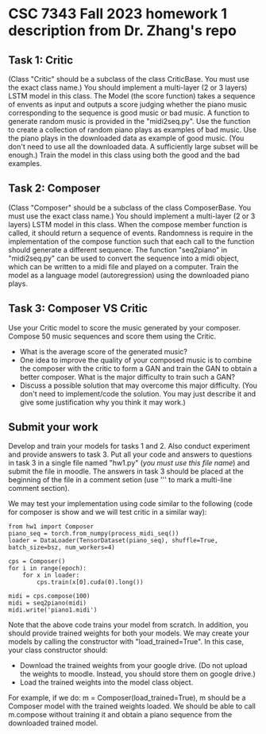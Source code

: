 # CSC 7343 Fall 2023 homework 1 description from Dr. Zhang's repo

## Task 1: Critic
(Class "Critic" should be a subclass of the class CriticBase. You must use the exact class name.)
You should implement a multi-layer (2 or 3 layers) LSTM model in this class. The Model (the score function) takes a sequence of envents as input and outputs a score judging whether the piano music corresponding to the sequence is good music or bad music. A function to generate random music is provided in the "midi2seq.py". Use the function to create a collection of random piano plays as examples of bad music. Use the piano plays in the downloaded data as example of good music. (You don't need to use all the downloaded data. A sufficiently large subset will be enough.) Train the model in this class using both the good and the bad examples.    

## Task 2: Composer
(Class "Composer" should be a subclass of the class ComposerBase. You must use the exact class name.)
You should implement a multi-layer (2 or 3 layers) LSTM model in this class. When the compose member function is called, it should return a sequence of events. Randomness is require in the implementation of the compose function such that each call to the function should generate a different sequence. The function "seq2piano" in "midi2seq.py" can be used to convert the sequence into a midi object, which can be written to a midi file and played on a computer. Train the model as a language model (autoregression) using the downloaded piano plays.

## Task 3: Composer VS Critic 
Use your Critic model to score the music generated by your composer. Compose 50 music sequences and score them using the Critic. 
  - What is the average score of the generated music? 
  - One idea to improve the quality of your composed music is to combine the composer with the critic to form a GAN and train the GAN to obtain a better composer. What is the major difficulty to train such a GAN? 
  - Discuss a possible solution that may overcome this major difficulty. (You don't need to implement/code the solution. You may just describe it and give some justification why you think it may work.) 

## Submit your work
Develop and train your models for tasks 1 and 2. Also conduct experiment and provide answers to task 3. Put all your code and answers to questions in task 3 in a single file named "hw1.py" (*you must use this file name*) and submit the file in moodle. The answers in task 3 should be placed at the beginning of the file in a comment setion (use ''' to mark a multi-line comment section).   

We may test your implementation using code similar to the following (code for composer is show and we will test critic in a similar way):
    
    from hw1 import Composer
    piano_seq = torch.from_numpy(process_midi_seq())
    loader = DataLoader(TensorDataset(piano_seq), shuffle=True, batch_size=bsz, num_workers=4)
    
    cps = Composer()
    for i in range(epoch):
        for x in loader:
            cps.train(x[0].cuda(0).long())
            
    midi = cps.compose(100)
    midi = seq2piano(midi)
    midi.write('piano1.midi')

Note that the above code trains your model from scratch. In addition, you should provide trained weights for both your models. We may create your models by calling the constructor with "load_trained=True". In this case, your class constructor should: 
 - Download the trained weights from your google drive. (Do not upload the weights to moodle. Instead, you should store them on google drive.)
 - Load the trained weights into the model class object.

For example, if we do: m = Composer(load_trained=True), m should be a Composer model with the trained weights loaded. We should be able to call m.compose without training it and obtain a piano sequence from the downloaded trained model. 
 
 
